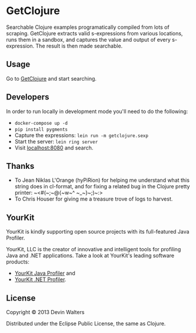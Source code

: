 # GetClojure

Searchable Clojure examples programatically compiled from lots of scraping.
GetClojure extracts valid s-expressions from various locations, runs them in a
sandbox, and captures the value and output of every s-expression. The result is
then made searchable.

## Usage

Go to [GetClojure](http://getclojure.org) and start searching.

## Developers

In order to run locally in development mode you'll need to do the
following:

* `docker-compose up -d`
* `pip install pygments`
* Capture the expressions: `lein run -m getclojure.sexp`
* Start the server: `lein ring server`
* Visit [localhost:8080](http://localhost:8080) and search.

## Thanks

* To Jean Niklas L'Orange (hyPiRion) for helping me understand what
  this string does in cl-format, and for fixing a related bug in the
  Clojure pretty printer: ~<#(~;~@{~w~^ ~_~}~;)~:>
* To Chris Houser for giving me a treasure trove of logs to harvest.

## YourKit

YourKit is kindly supporting open source projects with its full-featured Java
Profiler.

YourKit, LLC is the creator of innovative and intelligent tools for profiling
Java and .NET applications. Take a look at YourKit's leading software products:

* <a href="http://www.yourkit.com/java/profiler/index.jsp">YourKit Java Profiler</a> and
* <a href="http://www.yourkit.com/.net/profiler/index.jsp">YourKit .NET Profiler</a>.

## License

Copyright © 2013 Devin Walters

Distributed under the Eclipse Public License, the same as Clojure.

